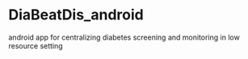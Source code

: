 # DiaBeatDis_android
android app for centralizing diabetes screening and monitoring in low resource setting
